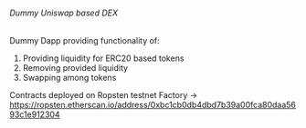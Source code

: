 ###### Dummy Uniswap based DEX

Dummy Dapp providing functionality of:
1. Providing liquidity for ERC20 based tokens
2. Removing provided liquidity
3. Swapping among tokens

Contracts deployed on Ropsten testnet
Factory -> https://ropsten.etherscan.io/address/0xbc1cb0db4dbd7b39a00fca80daa5693c1e912304